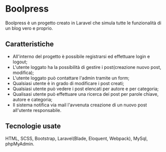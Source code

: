 
# Boolpress

Boolpress è un progetto creato in Laravel che simula tutte le funzionalità di un blog vero e proprio.

## Caratteristiche

- All'interno del progetto è possibile registrarsi ed effettuare login e logout; 
- L'utente loggato ha la possibilità di gestire i post(creazione nuovo post, modifica);
- L'utente loggato può contattare l'admin tramite un form;
- Qualsiasi utente è in grado di modificare i post creati;
- Qualsiasi utente può vedere i post elencati per autore e per categoria;
- Qualisasi utente può effettuare una ricerca dei post per parole chiave, autore e categoria;
- Il sistema notifica via mail l'avvenuta creazione di un nuovo post all'utente responsabile.

## Tecnologie usate

HTML, SCSS, Bootstrap, Laravel(Blade, Eloquent, Webpack), MySql, phpMyAdmin.

